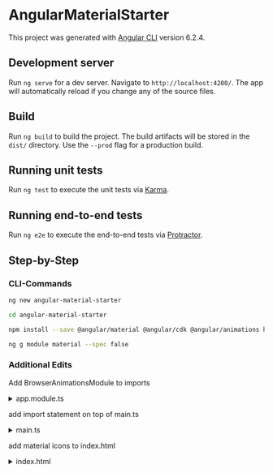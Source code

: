 # AngularMaterialStarter

This project was generated with [Angular CLI](https://github.com/angular/angular-cli) version 6.2.4.

## Development server

Run `ng serve` for a dev server. Navigate to `http://localhost:4200/`. The app will automatically reload if you change any of the source files.

## Build

Run `ng build` to build the project. The build artifacts will be stored in the `dist/` directory. Use the `--prod` flag for a production build.

## Running unit tests

Run `ng test` to execute the unit tests via [Karma](https://karma-runner.github.io).

## Running end-to-end tests

Run `ng e2e` to execute the end-to-end tests via [Protractor](http://www.protractortest.org/).

## Step-by-Step

### CLI-Commands

``` bash
ng new angular-material-starter 

cd angular-material-starter

npm install --save @angular/material @angular/cdk @angular/animations hammerjs

ng g module material --spec false
```

### Additional Edits

Add BrowserAnimationsModule to imports

<details>
    <summary>app.module.ts</summary>

``` javascript

import { BrowserModule } from '@angular/platform-browser';
import { NgModule } from '@angular/core';
import {BrowserAnimationsModule} from '@angular/platform-browser/animations';
 
import { AppComponent } from './app.component';
 
@NgModule({
  declarations: [
    AppComponent
  ],
  imports: [
    BrowserModule,
    BrowserAnimationsModule
  ],
  providers: [],
  bootstrap: [AppComponent]
})
export class AppModule { }

```
</details>



add import statement on top of main.ts

<details>
    <summary>main.ts</summary>

```javascript
import 'hammerjs';
```
</details>


add material icons to index.html

<details>
    <summary>index.html</summary>

```javascript

<!doctype html>
<html lang="en">
<head>
  <meta charset="utf-8">
  <title>AngMaterialOwnerAccount</title>
  <base href="/">
 
  <meta name="viewport" content="width=device-width, initial-scale=1">
  <link rel="icon" type="image/x-icon" href="favicon.ico">
  <link href="https://fonts.googleapis.com/icon?family=Material+Icons" rel="stylesheet">
</head>
<body>
  <app-root></app-root>
</body>
</html>

```
</details>


